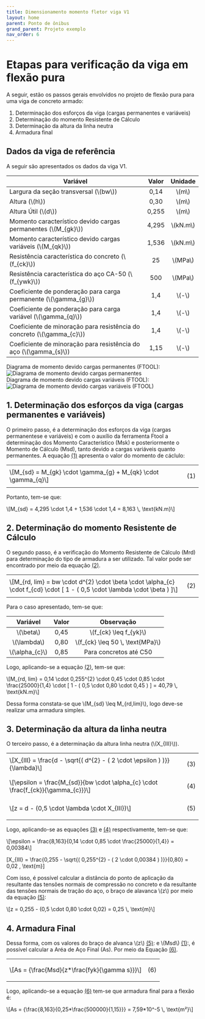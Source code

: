 ```yaml
---
title: Dimensionamento momento fletor viga V1
layout: home
parent: Ponto de ônibus
grand_parent: Projeto exemplo
nav_order: 6
---
```


<!--Don't delete this script-->
<script src = "https://polyfill.io/v3/polyfill.min.js?features=es6"></script>
<script id = "MathJax-script" async src="https://cdn.jsdelivr.net/npm/mathjax@3/es5/tex-mml-chtml.js"></script>
<!--Don't delete this script-->

<h1>Etapas para verificação da viga em flexão pura</h1>  

<p aligin = "justify">
A seguir, estão os passos gerais envolvidos no projeto de flexão pura para uma viga de concreto armado: 
</p>

<ol>
  <li>Determinação dos esforços da viga (cargas permanentes e variáveis)</li>
  <li>Determinação do momento Resistente de Cálculo</li>
  <li>Determinação da altura da linha neutra</li>
  <li>Armadura final</li>
</ol>

<h2>Dados da viga de referência</h2>  
<p aligin = "justify">
A seguir são apresentados os dados da viga V1. 
</p>

<table>
<thead align="center">
  <tr>
    <th>Variável</th>
    <th>Valor</th>
    <th>Unidade</th>
  </tr>
</thead>
<tbody align="center">
  <tr>
    <td align = "left">Largura da seção transversal (\(bw\))</td>
    <td>0,14</td>
    <td>\(m\)</td>
  </tr>
  <tr>
    <td align = "left">Altura (\(h\))</td>
    <td>0,30</td>
    <td>\(m\)</td>
  </tr>
  <tr>
    <td align = "left">Altura Útil (\(d\))</td>
    <td>0,255</td>
    <td>\(m\)</td>
  </tr>
  <tr>
    <td align = "left">Momento característico devido cargas permanentes (\(M_{gk}\))</td>
    <td>4,295</td>
    <td>\(kN.m\)</td>
  </tr>
  <tr>
    <td align = "left">Momento característico devido cargas variáveis (\(M_{qk}\))</td>
    <td>1,536</td>
    <td>\(kN.m\)</td>
  </tr>
  <tr>
    <td align = "left">Resistência característica do concreto (\(f_{ck}\))</td>
    <td>25</td>
    <td>\(MPa\)</td>
  </tr>
  <tr>
    <td align = "left">Resistência característica do aço CA-50 (\(f_{ywk}\))</td>
    <td>500</td>
    <td>\(MPa\)</td>
  </tr>
  <tr>
    <td align = "left">Coeficiente de ponderação para carga permanente (\(\gamma_{g}\))</td>
    <td>1,4</td>
    <td>\(-\)</td>
  </tr>
  <tr>
    <td align = "left">Coeficiente de ponderação para carga variável (\(\gamma_{q}\))</td>
    <td>1,4</td>
    <td>\(-\)</td>
  </tr>
  <tr>
    <td align = "left">Coeficiente de minoração para resistência do concreto (\(\gamma_{c}\))</td>
    <td>1,4</td>
    <td>\(-\)</td>
  </tr>
  <tr>
    <td align = "left">Coeficiente de minoração para resistência do aço (\(\gamma_{s}\))</td>
    <td>1,15</td>
    <td>\(-\)</td>
  </tr>
</tbody>
</table>

<p aligin = "justify">
Diagrama de momento devido cargas permanentes (FTOOL):
<br>
<img src="https://i.imgur.com/1nK2O9A.jpg" alt="Diagrama de momento devido cargas permanentes">
<br>
Diagrama de momento devido cargas variáveis (FTOOL):
<br>
<img src="https://i.imgur.com/G67w7wo.jpg" alt="Diagrama de momento devido cargas variáveis (FTOOL)">
</p>

<h2>1. Determinação dos esforços da viga (cargas permanentes e variáveis)</h2>  

<p aligin = "justify">
O primeiro passo, é a determinação dos esforços da viga (cargas permanentese e variáveis) e com o auxílio da ferramenta Ftool a determinação dos Momento Característico (Msk) e posteriormente o Momento de Cálculo (Msd), tanto devido a cargas variáveis quanto permanentes. A equação <a href="#eq1">(1)</a> apresenta o valor do momento de cáclulo:
</p>

<table>
  <tr>
    <td align = "left">\[M_{sd} = M_{gk} \cdot \gamma_{g} + M_{qk} \cdot \gamma_{q}\]</td>
    <td><p align = "right" id = "eq1">(1)</p></td>
  </tr>
</table>

<p aligin = "justify">
Portanto, tem-se que:
</p>

<p>
\[M_{sd} = 4,295 \cdot 1,4 + 1,536 \cdot 1,4 = 8,163 \, \text{kN.m}\]
</p>

<h2>2. Determinação do momento Resistente de Cálculo</h2>

<p aligin = "justify">
O segundo passo, é a verificação do Momento Resistente de Cálculo (Mrd) para determinação do tipo de armadura a ser utilizado. Tal valor pode ser encontrado por meio da equação <a href="#eq2">(2)</a>.
</p>

<table>
  <tr>
    <td align = "left">\[M_{rd, lim} = bw \cdot d^{2} \cdot \beta \cdot \alpha_{c} \cdot f_{cd} \cdot [ 1 - ( 0,5 \cdot \lambda \cdot \beta ) ]\]</td>
    <td><p align = "right" id = "eq2">(2)</p></td>
  </tr>
</table>

<p aligin = "justify">
Para o caso apresentado, tem-se que:
</p>

<table>
  <thead align="center">
    <tr>
      <th>Variável</th>
      <th>Valor</th>
      <th>Observação</th>
    </tr>
  </thead>
  <tbody align="center">
    <tr>
      <td>\(\beta\)</td>
      <td>0,45</td>
      <td>\(f_{ck} \leq f_{yk}\)</td>
    </tr>
    <tr>
      <td>\(\lambda\)</td>
      <td>0,80</td>
      <td>\(f_{ck} \leq 50 \, \text{MPa}\)</td>
    </tr>
    <tr>
      <td>\(\alpha_{c}\)</td>
      <td>0,85</td>
      <td>Para concretos até C50</td>
    </tr>
  </tbody>
  </table>

<p aligin = "justify">
  Logo, aplicando-se a equação <a href="#eq2">(2)</a>, tem-se que:
</p>

<p>
  \[M_{rd, lim} = 0,14 \cdot 0,255^{2} \cdot 0,45 \cdot 0,85 \cdot \frac{25000}{1,4} \cdot [ 1 - ( 0,5 \cdot 0,80 \cdot 0,45 ) ] = 40,79 \, \text{kN.m}\]
</p>

<p aligin = "justify">
Dessa forma constata-se que \(M_{sd} \leq M_{rd,lim}\), logo deve-se realizar uma armadura simples.
</p>

<h2>3. Determinação da altura da linha neutra</h2>

<p aligin = "justify">
O terceiro passo, é a determinação da altura linha neutra (\(X_{III}\)).
</p>

<table>
  <tr>
    <td align = "left">\[X_{III} = \frac{d - \sqrt{( d^{2} - ( 2 \cdot \epsilon ) )}}{\lambda}\]</td>
    <td><p align = "right" id = "eq3">(3)</p></td>
  </tr>
  <tr>
    <td align = "left">\[\epsilon = \frac{M_{sd}}{bw \cdot \alpha_{c} \cdot \frac{f_{ck}}{\gamma_{c}}}\]</td>
    <td><p align = "right" id = "eq4">(4)</p></td>
  </tr>
  <tr>
    <td align = "left">\[z = d - (0,5 \cdot \lambda \cdot X_{III})\]</td>
    <td><p align = "right" id = "eq5">(5)</p></td>
  </tr>
</table>

<p aligin = "justify">
  Logo, aplicando-se as equações <a href="#eq3">(3)</a> e <a href="#eq4">(4)</a> respectivamente, tem-se que:
</p>

<p>
  \[\epsilon = \frac{8,163}{0,14 \cdot 0,85 \cdot \frac{25000}{1,4}} = 0,00384\]

  \[X_{III} = \frac{0,255 - \sqrt{( 0,255^{2} - ( 2 \cdot 0,00384 ) )}}{0,80} = 0,02 \, \text{m}\]
</p>

<p aligin = "justify">
Com isso, é possível calcular a distância do ponto de aplicação da resultante das tensões normais de compressão no concreto e da resultante das tensões normais de tração do aço, o braço de alavanca \(z\) por meio da equação <a href="#eq5">(5)</a>:
</p>

<p>
\[z = 0,255 - (0,5 \cdot 0,80 \cdot 0,02) = 0,25 \, \text{m}\]
</p>

<h2>4. Armadura Final</h2>

<p aligin = "justify">
Dessa forma, com os valores do braço de alvanca \(z\) <a href="#eq5">(5)</a>: e \(Msd\) <a href="#eq1">(1)</a>:, é possível calcular a Aréa de Aço Final (As). Por meio da Equação <a href="#eq6">(6)</a>.
</p>

<table>
  <tr>
    <td align = "left">\[As = {\frac{Msd}{z*\frac{fyk}{\gamma s}}}\]</td>
    <td><p align = "right" id = "eq6">(6)</p></td>
  </tr>
  <tr>
  <table>

<p aligin = "justify">
  Logo, aplicando-se a equação <a href="#eq6">(6)</a> tem-se que armadura final para a flexão é:
</p>

<p>
\[As = {\frac{8,163}{0,25*\frac{500000}{1,15}}} = 7,59*10^-5 \, \text{m²}\]
</p>
